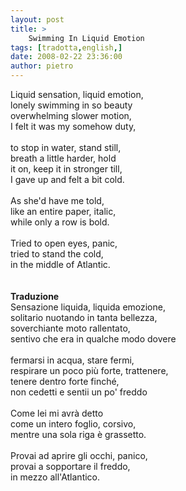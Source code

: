 ```yaml
---
layout: post
title: >
    Swimming In Liquid Emotion
tags: [tradotta,english,]
date: 2008-02-22 23:36:00
author: pietro
---
```

Liquid sensation, liquid emotion,<br/>lonely swimming in so beauty<br/>overwhelming slower motion,<br/>I felt it was my somehow duty,<br/><br/>to stop in water, stand still,<br/>breath a little harder, hold<br/>it on, keep it in stronger till,<br/>I gave up and felt a bit cold.<br/><br/>As she'd have me told,<br/>like an entire paper, italic,<br/>while only a row is bold.<br/><br/>Tried to open eyes, panic,<br/>tried to stand the cold,<br/>in the middle of Atlantic.<br/><br/><br/><span style="font-weight: bold">Traduzione</span><br/>Sensazione liquida, liquida emozione,<br/>solitario nuotando in tanta bellezza,<br/>soverchiante moto rallentato,<br/>sentivo che era in qualche modo dovere<br/><br/>fermarsi in acqua, stare fermi,<br/>respirare un poco più forte, trattenere,<br/>tenere dentro forte finché,<br/>non cedetti e sentii un po' freddo<br/><br/>Come lei mi avrà detto<br/>come un intero foglio, corsivo,<br/>mentre una sola riga è grassetto.<br/><br/>Provai ad aprire gli occhi, panico,<br/>provai a sopportare il freddo,<br/>in mezzo all'Atlantico.
